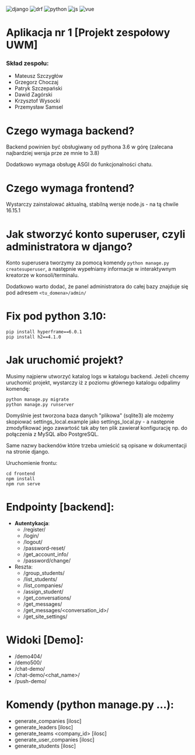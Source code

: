 ![django](https://img.shields.io/badge/Django-092E20?style=for-the-badge&logo=django&logoColor=green)
![drf](https://img.shields.io/badge/django%20rest-ff1709?style=for-the-badge&logo=django&logoColor=white)
![python](https://img.shields.io/badge/Python-FFD43B?style=for-the-badge&logo=python&logoColor=blue)
![js](https://img.shields.io/badge/JavaScript-323330?style=for-the-badge&logo=javascript&logoColor=F7DF1E)
![vue](https://img.shields.io/badge/Vue.js-35495E?style=for-the-badge&logo=vuedotjs&logoColor=4FC08D)

# Aplikacja nr 1 [Projekt zespołowy UWM]
### Skład zespołu:
* Mateusz Szczygłów
* Grzegorz Choczaj
* Patryk Szczepański
* Dawid Zagórski
* Krzysztof Wysocki
* Przemysław Samsel

# Czego wymaga backend?
Backend powinien być obsługiwany od pythona 3.6 w górę (zalecana najbardziej wersja prze ze mnie to 3.8)

Dodatkowo wymaga obsługę ASGI do funkcjonalności chatu.

# Czego wymaga frontend?
Wystarczy zainstalować aktualną, stabilną wersje node.js - na tą chwile 16.15.1

# Jak stworzyć konto superuser, czyli administratora w django?
Konto superusera tworzymy za pomocą komendy `python manage.py createsuperuser`, 
a następnie wypełniamy informacje w interaktywnym kreatorze w konsoli/terminalu.

Dodatkowo warto dodać, że panel administratora do całej bazy znajduje się pod adresem `<tu_domena>/admin/`

# Fix pod python 3.10:
```
pip install hyperframe==6.0.1
pip install h2==4.1.0
```

# Jak uruchomić projekt?
Musimy najpierw utworzyć katalog logs w katalogu backend.
Jeżeli chcemy uruchomić projekt, wystarczy iż z poziomu głównego katalogu odpalimy komendę:
```
python manage.py migrate
python manage.py runserver
```

Domyślnie jest tworzona baza danych "plikowa" (sqlite3) ale możemy skopiować settings_local.example jako settings_local.py -
a następnie zmodyfikować jego zawartość tak aby ten plik zawierał konfigurację np. do połączenia z MySQL albo PostgreSQL.

Same nazwy backendów które trzeba umieścić są opisane w dokumentacji na stronie django.

Uruchomienie frontu:

```
cd frontend
npm install
npm run serve
```

# Endpointy [backend]:
* **Autentykacja**:
  * /register/
  * /login/
  * /logout/
  * /password-reset/
  * /get_account_info/
  * /password/change/
* Reszta:
  * /group_students/
  * /list_students/
  * /list_companies/
  * /assign_student/
  * /get_conversations/
  * /get_messages/
  * /get_messages/<conversation_id>/
  * /get_site_settings/

# Widoki [Demo]:
* /demo404/
* /demo500/
* /chat-demo/
* /chat-demo/<chat_name>/
* /push-demo/

# Komendy (python manage.py ...):
* generate_companies [ilosc]
* generate_leaders [ilosc]
* generate_teams <company_id> [ilosc]
* generate_user_companies [ilosc]
* generate_students [ilosc]
